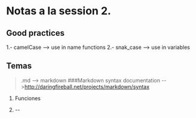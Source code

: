 # Notas a la session 2.

## Good practices
1.- camelCase --> use in name functions
2.- snak_case --> use in variables

## Temas

>.md --> markdown 
###Markdown syntax documentation -->http://daringfireball.net/projects/markdown/syntax

1. Funciones


2. --


 
